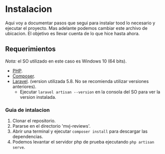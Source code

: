 # Instalacion

Aqui voy a documentar pasos que segui para instalar tood lo necesario y ejecutar el proyecto.
Mas adelante podemos cambiar este archivo de ubicacion. El objetivo es llevar cuenta de lo que hice hasta ahora.

## Requerimientos

*Nota:* el SO utilizado en este caso es Windows 10 (64 bits).

* [PHP](https://www.php.net/).
* [Composer](https://getcomposer.org/).
* [Laravel](https://laravel.com/). (version utilizada 5.8. No se recomienda utilizar versiones anteriores).
  * Ejecutar `laravel artisan --version` en la consola del SO para ver la version instalada.

### Guia de intalacion

1. Clonar el repositorio.
1. Pararse en el directorio 'mvj-reviews'.
1. Abrir una terminal y ejecutar `composer install` para descargar las dependencias.
1. Podemos levantar el servidor php de prueba ejecutando `php artisan serve`.
